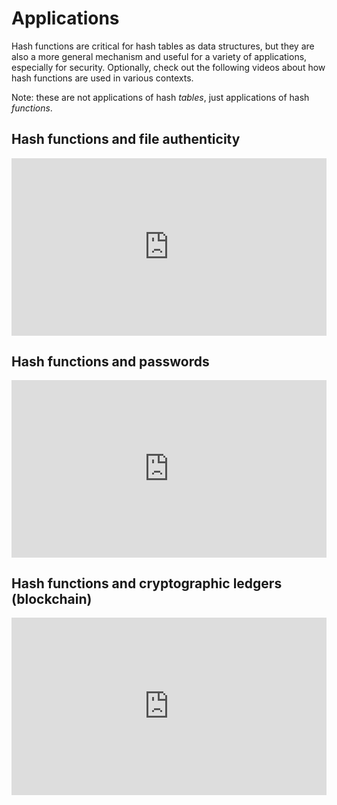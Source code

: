 # Applications

Hash functions are critical for hash tables as data structures, but they are also a more general mechanism and useful for a variety of applications, especially for security. Optionally, check out the following videos about how hash functions are used in various contexts.

Note: these are not applications of hash *tables*, just applications of hash *functions*.

## Hash functions and file authenticity

<div
  style="position: relative; padding-bottom: 56.25%; height: 0;">
  <iframe
    src="https://www.youtube.com/embed/b4b8ktEV4Bg"
    title="YouTube video player"
    frameborder="0"
    allow="accelerometer; autoplay; clipboard-write; encrypted-media; gyroscope; picture-in-picture"
    allowfullscreen
    style="position: absolute; top: 0; left: 0; width: 100%; height: 100%;">
  </iframe>
</div>

## Hash functions and passwords

<div
  style="position: relative; padding-bottom: 56.25%; height: 0;">
  <iframe
    src="https://www.youtube.com/embed/cczlpiiu42M"
    title="YouTube video player"
    frameborder="0"
    allow="accelerometer; autoplay; clipboard-write; encrypted-media; gyroscope; picture-in-picture"
    allowfullscreen
    style="position: absolute; top: 0; left: 0; width: 100%; height: 100%;">
  </iframe>
</div>

## Hash functions and cryptographic ledgers (blockchain)

<div
  style="position: relative; padding-bottom: 56.25%; height: 0;">
  <iframe
    src="https://www.youtube.com/embed/gTfNtop9vzM"
    title="YouTube video player"
    frameborder="0"
    allow="accelerometer; autoplay; clipboard-write; encrypted-media; gyroscope; picture-in-picture"
    allowfullscreen
    style="position: absolute; top: 0; left: 0; width: 100%; height: 100%;">
  </iframe>
</div>
